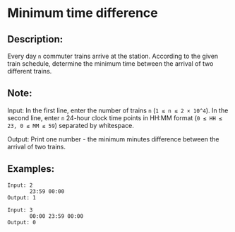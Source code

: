 # Minimum time difference

## Description:

Every day `n` commuter trains arrive at the station. According to the given train schedule, determine the minimum time between the arrival of two different trains.

## Note:

Input: In the first line, enter the number of trains `n` (`1 ≤ n ≤ 2 × 10^4`). In the second line, enter `n` 24-hour clock time points in HH:MM format (`0 ≤ HH ≤ 23, 0 ≤ MM ≤ 59`) separated by whitespace.

Output: Print one number - the minimum minutes difference between the arrival of two trains.

## Examples:

```
Input: 2
       23:59 00:00
Output: 1
```
```
Input: 3
       00:00 23:59 00:00
Output: 0
```
